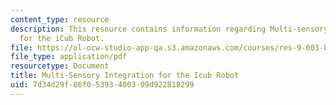 ```yaml
---
content_type: resource
description: This resource contains information regarding Multi-sensory Integration
  for the iCub Robot.
file: https://ol-ocw-studio-app-qa.s3.amazonaws.com/courses/res-9-003-brains-minds-and-machines-summer-course-summer-2015/7d34d29f86f05393400309d922818299_MITRES_9_003SUM15_Lec8-6-1.pdf
file_type: application/pdf
resourcetype: Document
title: Multi-Sensory Integration for the Icub Robot
uid: 7d34d29f-86f0-5393-4003-09d922818299
---
```


